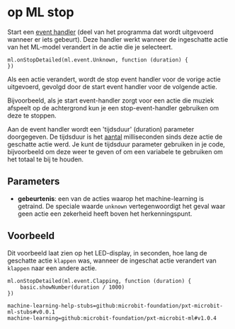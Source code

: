 # op ML stop

Start een [event handler](/reference/event-handler) (deel van het programma dat wordt uitgevoerd wanneer er iets gebeurt). Deze handler werkt wanneer de ingeschatte actie van het ML-model verandert in de actie die je selecteert.

```sig
ml.onStopDetailed(ml.event.Unknown, function (duration) {
})
```

Als een actie verandert, wordt de stop event handler voor de vorige actie uitgevoerd, gevolgd door de start event handler voor de volgende actie.

Bijvoorbeeld, als je start event-handler zorgt voor een actie die muziek afspeelt op de achtergrond kun je een stop-event-handler gebruiken om deze te stoppen.

Aan de event handler wordt een 'tijdsduur' (duration) parameter doorgegeven. De tijdsduur is het [aantal](/types/nummer) milliseconden sinds deze actie de geschatte actie werd. Je kunt de tijdsduur parameter gebruiken in je code, bijvoorbeeld om deze weer te geven of om een variabele te gebruiken om het totaal te bij te houden.

## Parameters

- **gebeurtenis**: een van de acties waarop het machine-learning is getraind. De speciale waarde `unknown` vertegenwoordigt het geval waar geen actie een zekerheid heeft boven het herkenningspunt.

## Voorbeeld

Dit voorbeeld laat zien op het LED-display, in seconden, hoe lang de geschatte actie `klappen` was, wanneer de ingeschat actie verandert van `klappen` naar een andere actie.

```blocks
ml.onStopDetailed(ml.event.Clapping, function (duration) {
    basic.showNumber(duration / 1000)
})
```

```package
machine-learning-help-stubs=github:microbit-foundation/pxt-microbit-ml-stubs#v0.0.1
machine-learning=github:microbit-foundation/pxt-microbit-ml#v1.0.4
```
